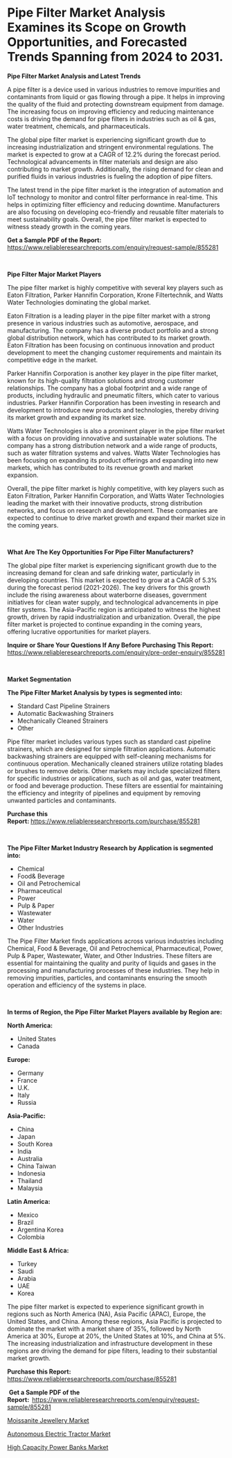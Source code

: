 <p><h1>Pipe Filter Market Analysis Examines its Scope on Growth Opportunities, and Forecasted Trends Spanning from 2024 to 2031.</h1></p><p><strong>Pipe Filter Market Analysis and Latest Trends</strong></p>
<p><p>A pipe filter is a device used in various industries to remove impurities and contaminants from liquid or gas flowing through a pipe. It helps in improving the quality of the fluid and protecting downstream equipment from damage. The increasing focus on improving efficiency and reducing maintenance costs is driving the demand for pipe filters in industries such as oil & gas, water treatment, chemicals, and pharmaceuticals.</p><p>The global pipe filter market is experiencing significant growth due to increasing industrialization and stringent environmental regulations. The market is expected to grow at a CAGR of 12.2% during the forecast period. Technological advancements in filter materials and design are also contributing to market growth. Additionally, the rising demand for clean and purified fluids in various industries is fueling the adoption of pipe filters.</p><p>The latest trend in the pipe filter market is the integration of automation and IoT technology to monitor and control filter performance in real-time. This helps in optimizing filter efficiency and reducing downtime. Manufacturers are also focusing on developing eco-friendly and reusable filter materials to meet sustainability goals. Overall, the pipe filter market is expected to witness steady growth in the coming years.</p></p>
<p><strong>Get a Sample PDF of the Report:&nbsp;</strong> <a href="https://www.reliableresearchreports.com/enquiry/request-sample/855281">https://www.reliableresearchreports.com/enquiry/request-sample/855281</a></p>
<p>&nbsp;</p>
<p><strong>Pipe Filter Major Market Players</strong></p>
<p><p>The pipe filter market is highly competitive with several key players such as Eaton Filtration, Parker Hannifin Corporation, Krone Filtertechnik, and Watts Water Technologies dominating the global market. </p><p>Eaton Filtration is a leading player in the pipe filter market with a strong presence in various industries such as automotive, aerospace, and manufacturing. The company has a diverse product portfolio and a strong global distribution network, which has contributed to its market growth. Eaton Filtration has been focusing on continuous innovation and product development to meet the changing customer requirements and maintain its competitive edge in the market.</p><p>Parker Hannifin Corporation is another key player in the pipe filter market, known for its high-quality filtration solutions and strong customer relationships. The company has a global footprint and a wide range of products, including hydraulic and pneumatic filters, which cater to various industries. Parker Hannifin Corporation has been investing in research and development to introduce new products and technologies, thereby driving its market growth and expanding its market size.</p><p>Watts Water Technologies is also a prominent player in the pipe filter market with a focus on providing innovative and sustainable water solutions. The company has a strong distribution network and a wide range of products, such as water filtration systems and valves. Watts Water Technologies has been focusing on expanding its product offerings and expanding into new markets, which has contributed to its revenue growth and market expansion.</p><p>Overall, the pipe filter market is highly competitive, with key players such as Eaton Filtration, Parker Hannifin Corporation, and Watts Water Technologies leading the market with their innovative products, strong distribution networks, and focus on research and development. These companies are expected to continue to drive market growth and expand their market size in the coming years.</p></p>
<p>&nbsp;</p>
<p><strong>What Are The Key Opportunities For Pipe Filter Manufacturers?</strong></p>
<p><p>The global pipe filter market is experiencing significant growth due to the increasing demand for clean and safe drinking water, particularly in developing countries. This market is expected to grow at a CAGR of 5.3% during the forecast period (2021-2026). The key drivers for this growth include the rising awareness about waterborne diseases, government initiatives for clean water supply, and technological advancements in pipe filter systems. The Asia-Pacific region is anticipated to witness the highest growth, driven by rapid industrialization and urbanization. Overall, the pipe filter market is projected to continue expanding in the coming years, offering lucrative opportunities for market players.</p></p>
<p><strong>Inquire or Share Your Questions If Any Before Purchasing This Report:</strong> <a href="https://www.reliableresearchreports.com/enquiry/pre-order-enquiry/855281">https://www.reliableresearchreports.com/enquiry/pre-order-enquiry/855281</a></p>
<p>&nbsp;</p>
<p><strong>Market Segmentation</strong></p>
<p><strong>The Pipe Filter Market Analysis by types is segmented into:</strong></p>
<p><ul><li>Standard Cast Pipeline Strainers</li><li>Automatic Backwashing Strainers</li><li>Mechanically Cleaned Strainers</li><li>Other</li></ul></p>
<p><p>Pipe filter market includes various types such as standard cast pipeline strainers, which are designed for simple filtration applications. Automatic backwashing strainers are equipped with self-cleaning mechanisms for continuous operation. Mechanically cleaned strainers utilize rotating blades or brushes to remove debris. Other markets may include specialized filters for specific industries or applications, such as oil and gas, water treatment, or food and beverage production. These filters are essential for maintaining the efficiency and integrity of pipelines and equipment by removing unwanted particles and contaminants.</p></p>
<p><strong>Purchase this Report:&nbsp;</strong><a href="https://www.reliableresearchreports.com/purchase/855281">https://www.reliableresearchreports.com/purchase/855281</a></p>
<p>&nbsp;</p>
<p><strong>The Pipe Filter Market Industry Research by Application is segmented into:</strong></p>
<p><ul><li>Chemical</li><li>Food& Beverage</li><li>Oil and Petrochemical</li><li>Pharmaceutical</li><li>Power</li><li>Pulp & Paper</li><li>Wastewater</li><li>Water</li><li>Other Industries</li></ul></p>
<p><p>The Pipe Filter Market finds applications across various industries including Chemical, Food & Beverage, Oil and Petrochemical, Pharmaceutical, Power, Pulp & Paper, Wastewater, Water, and Other Industries. These filters are essential for maintaining the quality and purity of liquids and gases in the processing and manufacturing processes of these industries. They help in removing impurities, particles, and contaminants ensuring the smooth operation and efficiency of the systems in place.</p></p>
<p>&nbsp;</p>
<p><strong>In terms of Region, the Pipe Filter Market Players available by Region are:</strong></p>
<p>
    <p> <strong> North America: </strong>
        <ul>
            <li>United States</li>
            <li>Canada</li>
        </ul>
        </p> 
    <p> <strong> Europe: </strong>
        <ul>
            <li>Germany</li>
            <li>France</li>
            <li>U.K.</li>
            <li>Italy</li>
            <li>Russia</li>
        </ul>
        </p> 
    <p> <strong> Asia-Pacific: </strong>
        <ul>
            <li>China</li>
            <li>Japan</li>
            <li>South Korea</li>
            <li>India</li>
            <li>Australia</li>
            <li>China Taiwan</li>
            <li>Indonesia</li>
            <li>Thailand</li>
            <li>Malaysia</li>
        </ul>
        </p> 
    <p> <strong> Latin America: </strong>
        <ul>
            <li>Mexico</li>
            <li>Brazil</li>
            <li>Argentina Korea</li>
            <li>Colombia</li>
        </ul>
        </p> 
    <p> <strong> Middle East & Africa: </strong>
        <ul>
            <li>Turkey</li>
            <li>Saudi</li>
            <li>Arabia</li>
            <li>UAE</li>
            <li>Korea</li>
        </ul>
    </p>
    </p>
<p><p>The pipe filter market is expected to experience significant growth in regions such as North America (NA), Asia Pacific (APAC), Europe, the United States, and China. Among these regions, Asia Pacific is projected to dominate the market with a market share of 35%, followed by North America at 30%, Europe at 20%, the United States at 10%, and China at 5%. The increasing industrialization and infrastructure development in these regions are driving the demand for pipe filters, leading to their substantial market growth.</p></p>
<p><strong>Purchase this Report: </strong><a href="https://www.reliableresearchreports.com/purchase/855281">https://www.reliableresearchreports.com/purchase/855281</a></p>
<p>&nbsp;<strong>Get a Sample PDF of the Report:&nbsp;&nbsp;</strong><a href="https://www.reliableresearchreports.com/enquiry/request-sample/855281">https://www.reliableresearchreports.com/enquiry/request-sample/855281</a></p>
<p><strong></strong></p>
<p><p><a href="https://view.publitas.com/reportprime-1/moissanite-jewellery-market-dynamics-2023-2030-also-about-its-market-trends-projections-and-opportunities/">Moissanite Jewellery Market</a></p><p><a href="https://view.publitas.com/reportprime-1/autonomous-electric-tractor-market-growth-market-trends-covid-19-impact-and-forecasts-for-period-from-2023-2030/">Autonomous Electric Tractor Market</a></p><p><a href="https://view.publitas.com/reportprime-1/high-capacity-power-banks-market-analysis-and-market-size-global-industry-overview-market-segmentation-and-forecast-2023-to-2030/">High Capacity Power Banks Market</a></p></p>